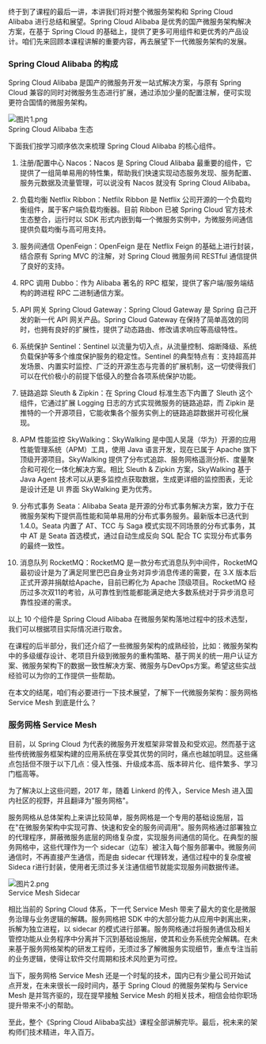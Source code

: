 终于到了课程的最后一讲，本讲我们将对整个微服务架构和 Spring Cloud Alibaba 进行总结和展望。Spring Cloud Alibaba 是优秀的国产微服务架构解决方案，在基于 Spring Cloud 的基础上，提供了更多可用组件和更优秀的产品设计。咱们先来回顾本课程讲解的重要内容，再去展望下一代微服务架构的发展。

### Spring Cloud Alibaba 的构成

Spring Cloud Alibaba 是国产的微服务开发一站式解决方案，与原有 Spring Cloud 兼容的同时对微服务生态进行扩展，通过添加少量的配置注解，便可实现更符合国情的微服务架构。

![图片1.png](https://s0.lgstatic.com/i/image6/M01/3A/F3/Cgp9HWCCLoeAGhTCAAi5zl4o8Dg848.png)  
Spring Cloud Alibaba 生态

下面我们按学习顺序依次来梳理 Spring Cloud Alibaba 的核心组件。

1. 注册/配置中心 Nacos：Nacos 是 Spring Cloud Alibaba 最重要的组件，它提供了一组简单易用的特性集，帮助我们快速实现动态服务发现、服务配置、服务元数据及流量管理，可以说没有 Nacos 就没有 Spring Cloud Alibaba。

2. 负载均衡 Netflix Ribbon：Netfilx Ribbon 是 Netflix 公司开源的一个负载均衡组件，属于客户端负载均衡器。目前 Ribbon 已被 Spring Cloud 官方技术生态整合，运行时以 SDK 形式内嵌到每一个微服务实例中，为微服务间通信提供负载均衡与高可用支持。

3. 服务间通信 OpenFeign：OpenFeign 是在 Netflix Feign 的基础上进行封装，结合原有 Spring MVC 的注解，对 Spring Cloud 微服务间 RESTful 通信提供了良好的支持。

4. RPC 调用 Dubbo：作为 Alibaba 著名的 RPC 框架，提供了客户端/服务端结构的跨进程 RPC 二进制通信方案。

5. API 网关 Spring Cloud Gateway：Spring Cloud Gateway 是 Spring 自己开发的新一代 API 网关产品。Spring Cloud Gateway 在保持了简单高效的同时，也拥有良好的扩展性，提供了动态路由、修改请求响应等高级特性。

6. 系统保护 Sentinel：Sentinel 以流量为切入点，从流量控制、熔断降级、系统负载保护等多个维度保护服务的稳定性。Sentinel 的典型特点有：支持超高并发场景、内置实时监控、广泛的开源生态与完善的扩展机制，这一切使得我们可以在代价极小的前提下低侵入的整合各项系统保护功能。

7. 链路追踪 Sleuth \& Zipkin：在 Spring Cloud 标准生态下内置了 Sleuth 这个组件，它通过扩展 Logging 日志的方式实现微服务的链路追踪，而 Zipkin 是推特的一个开源项目，它能收集各个服务实例上的链路追踪数据并可视化展现。

8. APM 性能监控 SkyWalking：SkyWalking 是中国人吴晟（华为）开源的应用性能管理系统（APM）工具，使用 Java 语言开发，现在已属于 Apache 旗下顶级开源项目。SkyWalking 提供了分布式追踪、服务网格遥测分析、度量聚合和可视化一体化解决方案。相比 Sleuth \& Zipkin 方案，SkyWalking 基于 Java Agent 技术可以从更多监控点获取数据，生成更详细的监控图表，无论是设计还是 UI 界面 SkyWalking 更为优秀。

9. 分布式事务 Seata：Alibaba Seata 是开源的分布式事务解决方案，致力于在微服务架构下提供高性能和简单易用的分布式事务服务。最新版本已迭代到 1.4.0。Seata 内置了 AT、TCC 与 Saga 模式实现不同场景的分布式事务，其中 AT 是 Seata 首选模式，通过自动生成反向 SQL 配合 TC 实现分布式事务的最终一致性。

10. 消息队列 RocketMQ：RocketMQ 是一款分布式消息队列中间件，RocketMQ 最初设计是为了满足阿里巴巴自身业务对异步消息传递的需要，在 3.X 版本后正式开源并捐献给Apache，目前已孵化为 Apache 顶级项目。RocketMQ 经历过多次双11的考验，从可靠性到性能都能满足绝大多数系统对于异步消息可靠性投递的需求。

以上 10 个组件是 Spring Cloud Alibaba 在微服务架构落地过程中的技术选型，我们可以根据项目实际情况进行取舍。

在课程的后半部分，我们还介绍了一些微服务架构的成熟经验，比如：微服务架构中的多级缓存设计、老项目升级到微服务的重构策略、基于网关的统一用户认证方案、微服务架构下的数据一致性解决方案、微服务与DevOps方案。希望这些实战经验可以为你的工作提供一些帮助。

在本文的结尾，咱们有必要进行一下技术展望，了解下一代微服务架构：服务网格 Service Mesh 到底是什么？

### 服务网格 Service Mesh

目前，以 Spring Cloud 为代表的微服务开发框架非常普及和受欢迎。然而基于这些传统微服务框架构建的应用系统在享受其优势的同时，痛点也越加明显。这些痛点包括但不限于以下几点：侵入性强、升级成本高、版本碎片化、组件繁多、学习门槛高等。

为了解决以上这些问题，2017 年，随着 Linkerd 的传入，Service Mesh 进入国内社区的视野，并且翻译为"服务网格"。

服务网格从总体架构上来讲比较简单，服务网格是一个专用的基础设施层，旨在"在微服务架构中实现可靠、快速和安全的服务间调用"。服务网格通过部署独立的代理程序，屏蔽微服务底层的网络复杂度，实现服务间通信的简化。在典型的服务网格中，这些代理作为一个 sidecar（边车）被注入每个服务部署中。微服务间通信时，不再直接产生通信，而是由 sidecar 代理转发，通信过程中的复杂度被 Sideca r进行封装，使用者无须过多关注通信细节就能实现服务间数据传递。

![图片2.png](https://s0.lgstatic.com/i/image6/M01/3A/F3/Cgp9HWCCLpKAT1fiAALJjtRPb74486.png)  
Service Mesh Sidecar

相比当前的 Spring Cloud 体系，下一代 Service Mesh 带来了最大的变化是微服务治理与业务逻辑的解耦。服务网格把 SDK 中的大部分能力从应用中剥离出来，拆解为独立进程，以 sidecar 的模式进行部署。服务网格通过将服务通信及相关管控功能从业务程序中分离并下沉到基础设施层，使其和业务系统完全解耦。在未来基于服务网格架构的研发工程师，无须过多了解微服务实现细节，重点专注当前的业务逻辑，使得让软件交付周期和技术风险更为可控。

当下，服务网格 Service Mesh 还是一个时髦的技术，国内已有少量公司开始试点开发，在未来很长一段时间内，基于 Spring Cloud 的微服务架构与 Service Mesh 是并驾齐驱的，现在提早接触 Service Mesh 的相关技术，相信会给你职场提升带来不小的帮助。

至此，整个《Spring Cloud Alibaba实战》课程全部讲解完毕。最后，祝未来的架构师们技术精进，年入百万。

